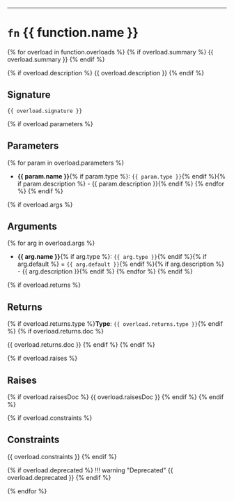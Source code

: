
---

# `fn` {{ function.name }}

{% for overload in function.overloads %}
{% if overload.summary %}
{{ overload.summary }}
{% endif %} <!-- endif overload.summary -->

{% if overload.description %}
{{ overload.description }}
{% endif %} <!-- end if overload.description -->

## Signature

```mojo
{{ overload.signature }}
```

{% if overload.parameters %}
## Parameters

{% for param in overload.parameters %}
- **{{ param.name }}**{% if param.type %}: `{{ param.type }}`{% endif %}{% if param.description %} - {{ param.description }}{% endif %}
{% endfor %} <!-- end for param in overload.parameters -->
{% endif %} <!-- endif overload.parameters -->

{% if overload.args %}
## Arguments

{% for arg in overload.args %}
- **{{ arg.name }}**{% if arg.type %}: `{{ arg.type }}`{% endif %}{% if arg.default %} = `{{ arg.default }}`{% endif %}{% if arg.description %} - {{ arg.description }}{% endif %}
{% endfor %} <!--end for arg in overload.args -->
{% endif %} <!-- endif overload.args -->

{% if overload.returns %}
## Returns

{% if overload.returns.type %}**Type**: `{{ overload.returns.type }}`{% endif %}
{% if overload.returns.doc %}

{{ overload.returns.doc }}
{% endif %}
{% endif %} <!-- endif overload.returns -->

{% if overload.raises %}
## Raises

{% if overload.raisesDoc %}
{{ overload.raisesDoc }}
{% endif %}
{% endif %} <!-- endif overload.raises -->

{% if overload.constraints %}
## Constraints

{{ overload.constraints }}
{% endif %} <!-- endif overload.constraints -->

{% if overload.deprecated %}
!!! warning "Deprecated"
    {{ overload.deprecated }}
{% endif %}

{% endfor %} <!-- endfor overload in function.overloads -->
